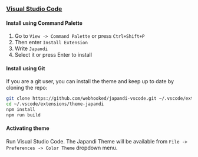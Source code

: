 ### [Visual Studio Code](https://code.visualstudio.com/)

#### Install using Command Palette

1.  Go to `View -> Command Palette` or press `Ctrl+Shift+P`
2.  Then enter `Install Extension`
3.  Write `Japandi`
4.  Select it or press Enter to install

#### Install using Git

If you are a git user, you can install the theme and keep up to date by cloning the repo:

```bash
git clone https://github.com/webhooked/japandi-vscode.git ~/.vscode/extensions/theme-japandi
cd ~/.vscode/extensions/theme-japandi
npm install
npm run build
```

#### Activating theme

Run Visual Studio Code. The Japandi Theme will be available from `File -> Preferences -> Color Theme` dropdown menu.
